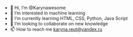 - 👋 Hi, I’m @Karynawesome
- 👀 I’m interested in machine learning
- 🌱 I’m currently learning HTML, CSS, Python, Java Script
- 💞️ I’m looking to collaborate on new knowledge
- 📫 How to reach me karyna.reut@yandex.ru

<!---
Karynawesome/Karynawesome is a ✨ special ✨ repository because its `README.md` (this file) appears on your GitHub profile.
You can click the Preview link to take a look at your changes.
--->
